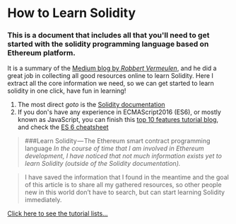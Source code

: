 # How to Learn Solidity

### This is a document that includes all that you'll need to get started with the solidity programming language based on Ethereum platform.

It is a summary of the [Medium blog by *Robbert Vermeulen*](https://medium.com/@robbertvermeulen/learn-solidity-the-ethereum-smart-contract-programming-language-7f106fc26d6), and he did a great job in collecting all good resources online to learn Solidity. Here I extract all the core information we need, so we can get started to learn solidity in one click, have fun in learning!

1. The most direct *goto* is the [Solidity documentation](https://solidity.readthedocs.io/en/develop/)
2. If you don's have any experience in ECMAScript2016 (ES6), or mostly known as JavaScript, you can finish this [top 10 features tutorial blog](https://webapplog.com/es6/), and check the [ES 6 cheatsheet](http://htmlcheatsheet.com/js/)

> ###Learn Solidity — The Ethereum smart contract programming language
*In the course of time that I am involved in Ethereum development, I have noticed that not much information exists yet to learn Solidity (outside of the Solidity documentation).*

> I have saved the information that I found in the meantime and the goal of this article is to share all my gathered resources, so other people new in this world don’t have to search, but can start learning Solidity immediately.

[Click here to see the tutorial lists...](https://medium.com/@robbertvermeulen/learn-solidity-the-ethereum-smart-contract-programming-language-7f106fc26d6)